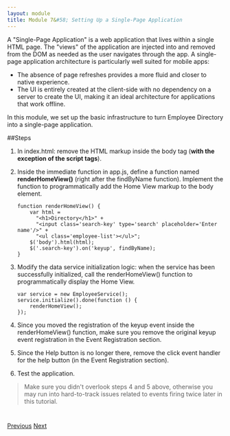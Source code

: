 ```yaml
---
layout: module
title: Module 7&#58; Setting Up a Single-Page Application
---
```

A "Single-Page Application" is a web application that lives within a single HTML page. The "views" of the application are injected into and removed from the DOM as needed as the user navigates through the app. A single-page application architecture is particularly well suited for mobile apps:

- The absence of page refreshes provides a more fluid and closer to native experience.
- The UI is entirely created at the client-side with no dependency on a server to create the UI, making it an ideal architecture for applications that work offline.

In this module, we set up the basic infrastructure to turn Employee Directory into a single-page application.

##Steps

1. In index.html: remove the HTML markup inside the body tag (**with the exception of the script tags**).

2. Inside the immediate function in app.js, define a function named **renderHomeView()** (right after the findByName 
function). Implement the function to programmatically add the Home View markup to the body element.

    ```
    function renderHomeView() {
        var html =
          "<h1>Directory</h1>" +
          "<input class='search-key' type='search' placeholder='Enter name'/>" +
          "<ul class='employee-list'></ul>";
        $('body').html(html);
        $('.search-key').on('keyup', findByName);
    }
    ```

3. Modify the data service initialization logic: when the service has been successfully initialized, call the renderHomeView() function to programmatically display the Home View.

    ```
    var service = new EmployeeService();
    service.initialize().done(function () {
        renderHomeView();
    });
    ```

4. Since you moved the registration of the keyup event inside the renderHomeView() function, 
make sure you remove the original keyup event registration in the Event Registration section.

5. Since the Help button is no longer there, remove the click event handler for the help button (in the Event Registration section).

6. Test the application.


> Make sure you didn't overlook steps 4 and 5 above, otherwise you may run into hard-to-track issues related to 
events firing twice later in this tutorial.

<div class="row" style="margin-top:40px;">
<div class="col-sm-12">
<a href="avoid-300ms-delay.html" class="btn btn-default"><i class="glyphicon glyphicon-chevron-left"></i> 
Previous</a>
<a href="handlebars-templates.html" class="btn btn-default pull-right">Next <i class="glyphicon 
glyphicon-chevron-right"></i></a>
</div>
</div>


